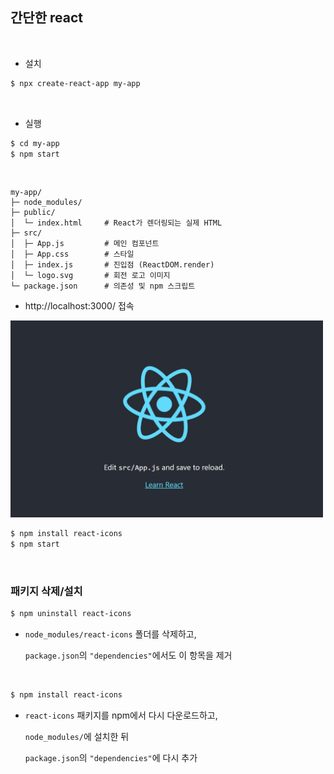 ## 간단한 react

<br>

- 설치

```bash
$ npx create-react-app my-app
```

<br>

- 실행

```bash
$ cd my-app
$ npm start
```

<br>

```
my-app/
├─ node_modules/
├─ public/
│  └─ index.html     # React가 렌더링되는 실제 HTML
├─ src/
│  ├─ App.js         # 메인 컴포넌트
│  ├─ App.css        # 스타일
│  ├─ index.js       # 진입점 (ReactDOM.render)
│  └─ logo.svg       # 회전 로고 이미지
└─ package.json      # 의존성 및 npm 스크립트
```

- http://localhost:3000/ 접속

<img src='3000.png' width=500>

<br>

```bash
$ npm install react-icons
$ npm start
```

<br>

### 패키지 삭제/설치

```bash
$ npm uninstall react-icons
```

- `node_modules/react-icons` 폴더를 삭제하고, 
    
    `package.json`의 `"dependencies"`에서도 이 항목을 제거

<br>

```bash
$ npm install react-icons
```

- `react-icons` 패키지를 npm에서 다시 다운로드하고,

    `node_modules/`에 설치한 뒤

    `package.json`의 `"dependencies"`에 다시 추가